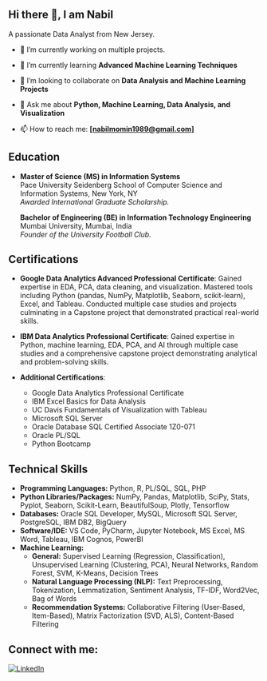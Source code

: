 ## Hi there 👋, I am Nabil

A passionate Data Analyst from New Jersey.


- 🔭 I’m currently working on multiple projects.
 
- 🌱 I’m currently learning **Advanced Machine Learning Techniques**
 
- 👯 I’m looking to collaborate on **Data Analysis and Machine Learning Projects**
 
- 💬 Ask me about **Python, Machine Learning, Data Analysis, and Visualization**
 
- 📫 How to reach me: **[nabilmomin1989@gmail.com]**

## Education

- **Master of Science (MS) in Information Systems**  
  Pace University Seidenberg School of Computer Science and Information Systems, New York, NY  
  *Awarded International Graduate Scholarship.*

  **Bachelor of Engineering (BE) in Information Technology Engineering**  
  Mumbai University, Mumbai, India  
  *Founder of the University Football Club.*

## Certifications

- **Google Data Analytics Advanced Professional Certificate**:
  Gained expertise in EDA, PCA, data cleaning, and visualization. Mastered tools including Python (pandas, NumPy, Matplotlib, Seaborn, scikit-learn), Excel, and Tableau. Conducted multiple case studies and projects culminating in a Capstone project that demonstrated practical real-world skills.

- **IBM Data Analytics Professional Certificate**:
  Gained expertise in Python, machine learning, EDA, PCA, and AI through multiple case studies and a comprehensive capstone project demonstrating analytical and problem-solving skills.

- **Additional Certifications**:
  - Google Data Analytics Professional Certificate
  - IBM Excel Basics for Data Analysis
  - UC Davis Fundamentals of Visualization with Tableau
  - Microsoft SQL Server
  - Oracle Database SQL Certified Associate 1Z0-071
  - Oracle PL/SQL
  - Python Bootcamp

  
## Technical Skills

- **Programming Languages:** Python, R, PL/SQL, SQL, PHP
- **Python Libraries/Packages:** NumPy, Pandas, Matplotlib, SciPy, Stats, Pyplot, Seaborn, Scikit-Learn, BeautifulSoup, Plotly, Tensorflow
- **Databases:** Oracle SQL Developer, MySQL, Microsoft SQL Server, PostgreSQL, IBM DB2, BigQuery
- **Software/IDE:** VS Code, PyCharm, Jupyter Notebook, MS Excel, MS Word, Tableau, IBM Cognos, PowerBI
- **Machine Learning:**
  - **General:** Supervised Learning (Regression, Classification), Unsupervised Learning (Clustering, PCA), Neural Networks, Random Forest, SVM, K-Means, Decision Trees
  - **Natural Language Processing (NLP):** Text Preprocessing, Tokenization, Lemmatization, Sentiment Analysis, TF-IDF, Word2Vec, Bag of Words
  - **Recommendation Systems:** Collaborative Filtering (User-Based, Item-Based), Matrix Factorization (SVD, ALS), Content-Based Filtering



## Connect with me:

[![LinkedIn](https://img.shields.io/badge/-LinkedIn-blue)](https://www.linkedin.com/in/nabilmomin/)
